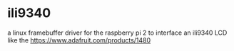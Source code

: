 # ili9340

a linux framebuffer driver for the raspberry pi 2 to interface an ili9340 LCD like the
https://www.adafruit.com/products/1480
